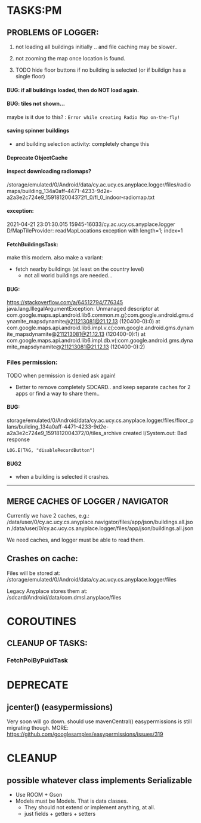 # TASKS:PM

## PROBLEMS OF LOGGER:
1. not loading all buildings initially
.. and file caching may be slower..

2. not zooming the map once location is found.

3. TODO hide floor buttons if no building is selected (or if buildign has a single floor)

#### BUG: if all buildings loaded, then do NOT load again.

#### BUG: tiles not shown...
maybe is it due to this?
 : `Error while creating Radio Map on-the-fly!`

#### saving spinner buildings
- and building selection activity: completely change this

#### Deprecate ObjectCache

#### inspect downloading radiomaps?
/storage/emulated/0/Android/data/cy.ac.ucy.cs.anyplace.logger/files/radiomaps/building_134a0aff-4471-4233-9d2e-a2a3e2c724e9_1591812004372fl_0/fl_0_indoor-radiomap.txt

#### exception:
2021-04-21 23:01:30.015 15945-16033/cy.ac.ucy.cs.anyplace.logger D/MapTileProvider: readMapLocations exception with length=1; index=1

#### FetchBuildingsTask:
make this modern.
also make a variant:
- fetch nearby buildings (at least on the country level)
  + not all world buildings are needed...


#### BUG:
https://stackoverflow.com/a/64512794/776345
 java.lang.IllegalArgumentException: Unmanaged descriptor
          at com.google.maps.api.android.lib6.common.m.g(:com.google.android.gms.dynamite_mapsdynamite@211213081@21.12.13 (120400-0):0)
          at com.google.maps.api.android.lib6.impl.v.c(:com.google.android.gms.dynamite_mapsdynamite@211213081@21.12.13 (120400-0):1)
          at com.google.maps.api.android.lib6.impl.db.v(:com.google.android.gms.dynamite_mapsdynamite@211213081@21.12.13 (120400-0):2)

### Files permission:
TODO when permission is denied ask again!
- Better to remove completely SDCARD.. and keep separate caches for 2 apps
  or find a way to share them..

#### BUG:
storage/emulated/0/Android/data/cy.ac.ucy.cs.anyplace.logger/files/floor_plans/building_134a0aff-4471-4233-9d2e-a2a3e2c724e9_1591812004372/0/tiles_archive created
I/System.out: Bad response

    LOG.E(TAG, "disableRecordButton")

#### BUG2
- when a building is selected it crashes.

--- 

## MERGE CACHES OF LOGGER / NAVIGATOR
Currently we have 2 caches, e.g.:
/data/user/0/cy.ac.ucy.cs.anyplace.navigator/files/app/json/buildings.all.json
/data/user/0/cy.ac.ucy.cs.anyplace.logger/files/app/json/buildings.all.json

We need <NAVIGATOR> caches, and logger must be able to read them.

## Crashes on cache:
Files will be stored at:
/storage/emulated/0/Android/data/cy.ac.ucy.cs.anyplace.logger/files

Legacy Anyplace stores them at:
/sdcard/Android/data/com.dmsl.anyplace/files

# COROUTINES
## CLEANUP OF TASKS:
### FetchPoiByPuidTask

# DEPRECATE
## jcenter() (easypermissions)
Very soon will go down. should use mavenCentral()
easypermissions is still migrating though.
MORE: https://github.com/googlesamples/easypermissions/issues/319

# CLEANUP
## possible whatever class implements Serializable
- Use ROOM + Gson
- Models must be Models. That is data classes.
    - They should not extend or implement anything, at all.
    - just fields + getters + setters

